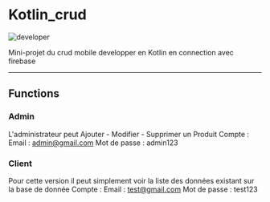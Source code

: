 # Kotlin_crud
![developer](https://img.shields.io/badge/Developed%20By%20%3A-NISSOUL%20HAMZA%20&&%20RACHID%20MOHAMMED-red)

Mini-projet du crud mobile developper en Kotlin en connection avec firebase 

---
## Functions
### Admin
L'administrateur peut Ajouter - Modifier - Supprimer un Produit 
Compte : 
Email : admin@gmail.com
Mot de passe : admin123 

### Client
Pour cette version il peut simplement voir la liste des données existant sur la base de donnée 
Compte : 
Email : test@gmail.com
Mot de passe : test123
